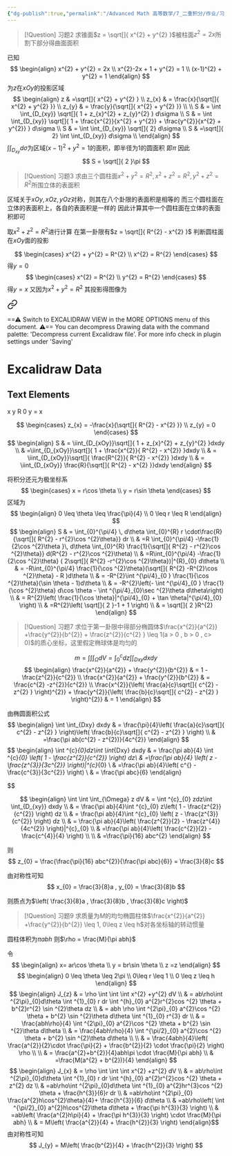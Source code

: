 ```yaml
---
{"dg-publish":true,"permalink":"/Advanced Math 高等数学/7_二重积分/作业/习题7.4/","tags":["高数","微积分"]}
---
```



> [!Question] 习题2
>求锥面$z = \sqrt[]{ x^{2} + y^{2} }$被柱面$z^{2}  =2x$所割下部分得曲面面积

已知
$$
\begin{align}
x^{2} + y^{2} = 2x \\
x^{2}-2x + 1 + y^{2} = 1 \\
(x-1)^{2} + y^{2} = 1
\end{align}
$$
为$z$在$xOy$的投影区域
$$
\begin{align}
z  & =\sqrt[]{ x^{2}  + y^{2} } \\
z_{x}  & = \frac{x}{\sqrt[]{ x^{2} + y^{2} }} \\
z_{y}  & = \frac{y}{\sqrt[]{ x^{2} + y^{2} }} \\
 \\
S  & = \int \int_{D_{xy}} \sqrt[]{ 1 + z_{x}^{2} + z_{y}^{2} } d\sigma \\
S  & = \int \int_{D_{xy}} \sqrt[]{ 1 + \frac{x^{2}}{x^{2} + y^{2}} + \frac{y^{2}}{x^{2} + y^{2}} } d\sigma \\ 
S  & = \int \int_{D_{xy}} \sqrt[]{ 2} d\sigma \\
S  & =\sqrt[]{ 2} \int \int_{D_{xy}}  d\sigma \\
\end{align}
$$
$\int \int_{D_{xy}}  d\sigma$为区域$(x-1)^{2} + y^{2} = 1$的面积，即半径为$1$的圆面积
即$\pi$
因此
$$
S = \sqrt[]{ 2 }\pi
$$


> [!Question] 习题3
>求由三个圆柱面$x^{2}  +y^{2} = R^{2} , x^{2}  +z^{2} = R^{2} , y^{2} + z^{2} = R^{2}$所围立体的表面积

区域关于$xOy,xOz,yOz$对称，则其在八个卦限的表面积是相等的
而三个圆柱面在立体的表面积上，各自的表面积是一样的
因此计算其中一个圆柱面在立体的表面积即可

取$x^{2} + z^{2} = R^{2}$进行计算
在第一卦限有$z = \sqrt[]{ R^{2} - x^{2} }$
判断圆柱面在$xOy$面的投影

$$
\begin{cases}
x^{2} + y^{2} = R^{2} \\
x^{2} = R^{2}
\end{cases}
$$
得$y =0$
$$
\begin{cases}
x^{2}  = R^{2} \\
y^{2} = R^{2}
\end{cases}
$$
得$y = x$
又因为$x^{2} + y^{2} = R^{2}$
其投影得图像为

<div class="transclusion internal-embed is-loaded"><a class="markdown-embed-link" href="/excalidraw/8/" aria-label="Open link"><svg xmlns="http://www.w3.org/2000/svg" width="24" height="24" viewBox="0 0 24 24" fill="none" stroke="currentColor" stroke-width="2" stroke-linecap="round" stroke-linejoin="round" class="svg-icon lucide-link"><path d="M10 13a5 5 0 0 0 7.54.54l3-3a5 5 0 0 0-7.07-7.07l-1.72 1.71"></path><path d="M14 11a5 5 0 0 0-7.54-.54l-3 3a5 5 0 0 0 7.07 7.07l1.71-1.71"></path></svg></a><div class="markdown-embed">




==⚠  Switch to EXCALIDRAW VIEW in the MORE OPTIONS menu of this document. ⚠== You can decompress Drawing data with the command palette: 'Decompress current Excalidraw file'. For more info check in plugin settings under 'Saving'


# Excalidraw Data
## Text Elements
x 
y 
R 
0 
y = x 


</div></div>


$$
\begin{cases}
z_{x} = -\frac{x}{\sqrt[]{ R^{2} - x^{2} }} \\
z_{y} = 0
\end{cases}
$$
$$
\begin{align}
S &  = \iint_{D_{xOy}}\sqrt[]{ 1 + z_{x}^{2} + z_{y}^{2} }dxdy \\
 & =\iint_{D_{xOy}}\sqrt[]{ 1 + \frac{x^{2}}{ R^{2} - x^{2}} }dxdy \\
 & = \iint_{D_{xOy}}\sqrt[]{ \frac{R^{2}}{ R^{2} - x^{2}} }dxdy \\
 & = \iint_{D_{xOy}} \frac{R}{\sqrt[]{ R^{2} - x^{2} }}dxdy
\end{align}
$$

将积分还元为极坐标系
$$
\begin{cases}
x = r\cos \theta \\
y = r\sin \theta
\end{cases}
$$
区域为
$$
\begin{align}
0 \leq \theta \leq \frac{\pi}{4} \\
0 \leq r \leq R
\end{align}
$$
$$
\begin{align}
S  & = \int_{0}^{\pi/4}  \, d\theta \int_{0}^{R} r \cdot\frac{R}{\sqrt[]{ R^{2} - r^{2}\cos ^{2}\theta}} dr   \\
 & =R \int_{0}^{\pi/4} -\frac{1}{2\cos ^{2}\theta }\, d\theta \int_{0}^{R} \frac{1}{\sqrt[]{ R^{2} - r^{2}\cos ^{2}\theta}} d(R^{2} - r^{2}\cos ^{2}\theta) \\
 & =R\int_{0}^{\pi/4} -\frac{1}{2\cos ^{2}\theta} ( 2\sqrt[]{ R^{2} -r^{2}\cos ^{2}\theta})|^{R}_{0} d\theta \\
 & = -R\int_{0}^{\pi/4} \frac{1}{\cos ^{2}\theta}(\sqrt[]{ R^{2} -R^{2}\cos ^{2}\theta} - R )d\theta  \\
 & = -R^{2}\int ^{\pi/4}_{0 } \frac{1}{\cos ^{2}\theta}(\sin \theta - 1)d\theta \\
 & = -R^{2}\left(- \int ^{\pi/4}_{0 } \frac{1}{\cos ^{2}\theta} d\cos \theta - \int ^{\pi/4}_{0}\sec ^{2}\theta d\theta\right) \\
 & = R^{2}\left( \frac{1}{\cos \theta}|^{\pi/4}_{0} + \tan \theta|^{\pi/4}_{0} \right) \\
 & =R^{2}\left( \sqrt[]{ 2 }-1 + 1 \right) \\
 & = \sqrt[]{ 2 }R^{2}
\end{align}
$$

> [!Question] 习题7
>求位于第一卦限中得部分椭圆体$\frac{x^{2}}{a^{2}}  +\frac{y^{2}}{b^{2}} + \frac{z^{2}}{c^{2} } \leq 1(a > 0 , b > 0 , c> 0)$的质心坐标，这里假定椭球体是均匀的

$$
m = \int \int \int_{\Omega} dV
= \int ^{c}_{0}dz \int \int_{Dxy} dxdy
$$
$$
\begin{align}
\frac{x^{2}}{a^{2}} + \frac{y^{2}}{b^{2}}  &  = 1 - \frac{z^{2}}{c^{2}} \\
\frac{x^{2}}{a^{2}} + \frac{y^{2}}{b^{2}}   & = \frac{c^{2} -z^{2}}{c^{2}} \\
 \frac{x^{2}}{\left( \frac{a}{c}\sqrt[]{ c^{2} - z^{2}  } \right)^{2}} + \frac{y^{2}}{\left( \frac{b}{c}\sqrt[]{ c^{2} - z^{2}  } \right)^{2}}  &  = 1
\end{align}
$$

由椭圆面积公式
$$
\begin{align}
\int \int_{Dxy} dxdy  & = \frac{\pi}{4}\left( \frac{a}{c}\sqrt[]{ c^{2} - z^{2}  }  \right)\left( \frac{b}{c}\sqrt[]{ c^{2} - z^{2}  }  \right) \\
 & =\frac{\pi ab(c^{2} - z^{2})}{4c^{2}}
\end{align}
$$
$$
\begin{align}
\int ^{c}_{0}dz\int \int_{Dxy} dxdy  & = \frac{\pi ab}{4} \int ^{c}_{0} \left( 1 - \frac{z^{2}}{c^{2}}  \right) dz\\
 & =\frac{\pi ab}{4} \left( z - \frac{z^{3}}{3c^{2}} \right)|^{c}_{0}  \\
 & =\frac{\pi ab}{4}\left( c^{} - \frac{c^{3}}{3c^{2}} \right)  \\
 & = \frac{\pi abc}{6} 
\end{align}

$$

$$
\begin{align}
\int \int \int_{\Omega} z dV  & = 
\int ^{c}_{0} zdz\int \int_{D_{xy}} dxdy \\
 & = \frac{\pi ab}{4}\int ^{c}_{0} z\left( 1 - \frac{z^{2}}{c^{2}}  \right) dz  \\
 & = \frac{\pi ab}{4}\int ^{c}_{0} \left( z - \frac{z^{3}}{c^{2}} \right) dz \\
 & = \frac{\pi ab}{4}\left( \frac{z^{2}}{2} - \frac{z^{4}}{4c^{2}} \right)|^{c}_{0} \\
 & =\frac{\pi ab}{4}\left( \frac{c^{2}}{2} - \frac{c^{4}}{4} \right) \\ \\
 & =\frac{\pi}{16} abc^{2}
\end{align} 
$$

则
$$
z_{0} = \frac{\frac{\pi}{16} abc^{2}}{\frac{\pi abc}{6}} = \frac{3}{8}c
$$

由对称性可知
$$
x_{0} = \frac{3}{8}a , y_{0} = \frac{3}{8}b
$$

则质点为$\left( \frac{3}{8}a , \frac{3}{8}b , \frac{3}{8}c \right)$

> [!Question] 习题9
>求质量为$M$的均匀椭圆柱体$\frac{x^{2}}{a^{2}}  +\frac{y^{2}}{b^{2}} \leq 1, 0\leq z \leq h$对各坐标轴的转动惯量

圆柱体积为$\pi abh$
则$\rho = \frac{M}{\pi abh}$

令
$$
\begin{align}
x= ar\cos \theta \\
y = br\sin \theta \\
z =z
\end{align}
$$
$$
\begin{align}
0 \leq \theta \leq 2\pi \\
0\leq r \leq 1 \\
0 \leq z \leq h
\end{align}
$$
$$
\begin{align}
J_{z} &  = \rho \int \int \int x^{2}  +y^{2} dV \\
 & = ab\rho\int ^{2\pi}_{0}d\theta \int ^{1}_{0} r dr \int ^{h}_{0} a^{2}r^{2}cos ^{2} \theta + b^{2}r^{2} \sin ^{2}\theta dz \\
 & = abh \rho \int ^{2\pi}_{0} a^{2}\cos ^{2} \theta + b^{2} \sin ^{2}\theta d\theta \int ^{1}_{0} r^{3} dr \\
 & = \frac{abh\rho}{4} \int ^{2\pi}_{0} a^{2}\cos ^{2} \theta + b^{2} \sin ^{2}\theta d\theta  \\
 & = \frac{4abh\rho}{4} \int ^{\pi/2}_{0} a^{2}\cos ^{2} \theta + b^{2} \sin ^{2}\theta d\theta  \\ \\
 & = \frac{4abh}{4}\left( \frac{a^{2}}{2}\cdot \frac{\pi}{2} + \frac{b^{2}}{2} \cdot \frac{\pi}{2} \right) \rho \\
 \\
 & = \frac{a^{2}+b^{2}}{4}abh\pi \cdot \frac{M}{\pi abh} \\
 & =\frac{M(a^{2} + b^{2})}{4}
\end{align}
$$
$$
\begin{align}
J_{x} & = \rho \int \int \int x^{2}  +z^{2} dV  \\
 &  = ab\rho\int ^{2\pi}_{0}d\theta \int ^{1}_{0} r dr \int ^{h}_{0} a^{2}r^{2}cos ^{2} \theta + z^{2} dz \\
 & =ab\rho\int ^{2\pi}_{0}d\theta \int ^{1}_{0}   a^{2}hr^{3}cos ^{2} \theta + \frac{h^{3}}{6}r dr \\
 & =ab\rho\int ^{2\pi}_{0} \frac{a^{2}h\cos^{2}\theta}{4}+ \frac{h^{3}}{6} d\theta \\
 & =ab\rho\left( \int ^{\pi/2}_{0} a^{2}h\cos^{2}\theta d\theta +  \frac{\pi h^{3}}{3} \right) \\
 & =ab\left( \frac{a^{2}h\pi}{4}  +  \frac{\pi h^{3}}{3} \right) \cdot \frac{M}{\pi abh} \\
 & = M\left( \frac{a^{2}}{4} + \frac{h^{2}}{3} \right)
\end{align}$$
由对称性可知
$$
J_{y} = M\left( \frac{b^{2}}{4} + \frac{h^{2}}{3} \right)
$$